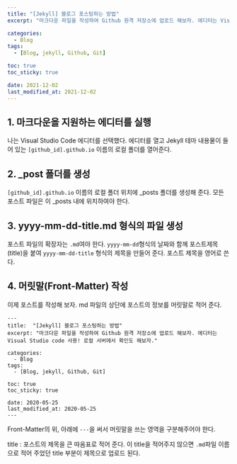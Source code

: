 ```yaml
---
title: "[Jekyll] 블로그 포스팅하는 방법"
excerpt: "마크다운 파일을 작성하여 Github 원격 저장소에 업로드 해보자. 에디터는 Visual Studio code 사용! 로컬 서버에서 확인도 해보자."

categories:
  - Blog
tags:
  - [Blog, jekyll, Github, Git]

toc: true
toc_sticky: true

date: 2021-12-02
last_modified_at: 2021-12-02
---
```


## 1. 마크다운을 지원하는 에디터를 실행

나는 Visual Studio Code 에디터를 선택했다. 에디터를 열고 Jekyll 테마 내용물이 들어 있는 `[github_id].github.io` 이름의 로컬 폴더를 열어준다.

## 2. \_post 폴더를 생성

`[github_id].github.io` 이름의 로컬 폴더 위치에 \_posts 폴더를 생성해 준다. 모든 포스트 파일은 이 \_posts 내에 위치하여야 한다.

## 3. yyyy-mm-dd-title.md 형식의 파일 생성

포스트 파일의 확장자는 `.md`여야 한다. `yyyy-mm-dd`형식의 날짜와 함께 포스트제목(title)을 붙여 `yyyy-mm-dd-title` 형식의 제목을 만들어 준다. 포스트 제목을 영어로 쓴다.

## 4. 머릿말(Front-Matter) 작성

이제 포스트를 작성해 보자. md 파일의 상단에 포스트의 정보를 머릿말로 적어 준다.

```
---
title:  "[Jekyll] 블로그 포스팅하는 방법"
excerpt: "마크다운 파일을 작성하여 Github 원격 저장소에 업로드 해보자. 에디터는 Visual Studio code 사용! 로컬 서버에서 확인도 해보자."

categories:
  - Blog
tags:
  - [Blog, jekyll, Github, Git]

toc: true
toc_sticky: true

date: 2020-05-25
last_modified_at: 2020-05-25
---
```

Front-Matter의 위, 아래에 `---`을 써서 머릿말을 쓰는 영역을 구분해주어야 한다.

title : 포스트의 제목을 큰 따옴표로 적어 준다. 이 title을 적어주지 않으면 `.md`파일 이름으로 적어 주었던 title 부분이 제목으로 업로드 된다.
